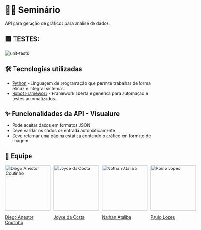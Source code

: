 # 🐍🤖 Seminário

API para geração de gráficos para análise de dados.

## 🟦 TESTES:
![unit-tests](https://github.com/paulolopestech/seminario-c214/actions/workflows/unit-tests.yaml/badge.svg)

## 🛠️ Tecnologias utilizadas

- [Python](https://www.python.org) - Linguagem de programação que permite trabalhar de forma eficaz e integrar sistemas.
- [Robot Framework](https://robotframework.org/) - Framework aberta e genérica para automação e testes automatizados.

## ✨ Funcionalidades da API - Visualure

- Pode aceitar dados em formatos JSON
- Deve validar os dados de entrada automaticamente
- Deve retornar uma página estática contendo o gráfico em formato de imagem

## 👥 Equipe

<div style="display: flex; justify-content: space-between;">
  <a href="https://github.com/DIEGOVZK" style="margin-right: 10px;">
    <img src="https://avatars.githubusercontent.com/u/45247817?v=4" alt="Diego Anestor Coutinho" width="150" height="auto">
    <p> Diego Anestor Coutinho </p>
  </a>
  <a href="https://github.com/dioic3" style="margin-right: 10px;">
    <img src="https://avatars.githubusercontent.com/u/82656277?v=4" alt="Joyce da Costa" width="150" height="auto">
    <p> Joyce da Costa </p>
  </a>
  <a href="https://github.com/NathanAtaliba" style="margin-right: 10px;">
    <img src="https://avatars.githubusercontent.com/u/100451579?v=4" alt="Nathan Ataliba" width="150" height="auto">
    <p> Nathan Ataliba </p>
  </a>
  <a href="https://github.com/paulolopestech">
    <img src="https://avatars.githubusercontent.com/u/68427914?v=4" alt="Paulo Lopes" width="150" height="auto">
    <p> Paulo Lopes </p>
  </a>
</div>
